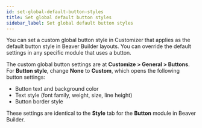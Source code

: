 ```yaml
---
id: set-global-default-button-styles
title: Set global default button styles
sidebar_label: Set global default button styles
---
```


You can set a custom global button style in Customizer that applies as the default button style in Beaver Builder layouts. You can override the default settings in any specific module that uses a button.

The custom global button settings are at **Customize > General > Buttons**. For **Button style**, change **None** to **Custom**, which opens the following button settings:

  * Button text and background color
  * Text style (font family, weight, size, line height)
  * Button border style

These settings are identical to the **Style** tab for the **Button** module in Beaver Builder.
